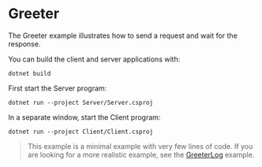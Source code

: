 # Greeter

The Greeter example illustrates how to send a request and wait for the response.

You can build the client and server applications with:

``` shell
dotnet build
```

First start the Server program:

```shell
dotnet run --project Server/Server.csproj
```

In a separate window, start the Client program:

```shell
dotnet run --project Client/Client.csproj
```

> This example is a minimal example with very few lines of code.  If you are looking for a more realistic example, see
> the [GreeterLog](../GreeterLog/README.md) example.
